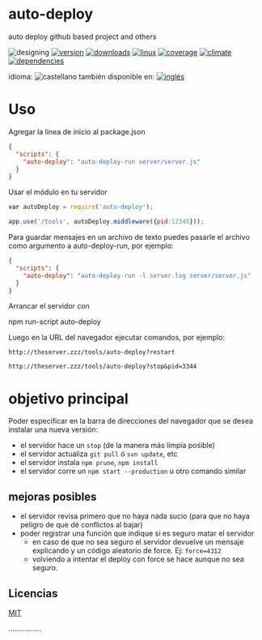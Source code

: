 <!-- multilang from README.md




NO MODIFIQUE ESTE ARCHIVO. FUE GENERADO AUTOMÁTICAMENTE POR multilang.js




-->
# auto-deploy
auto deploy github based project and others


![designing](https://img.shields.io/badge/stability-desgining-red.svg)
[![version](https://img.shields.io/npm/v/auto-deploy.svg)](https://npmjs.org/package/auto-deploy)
[![downloads](https://img.shields.io/npm/dm/auto-deploy.svg)](https://npmjs.org/package/auto-deploy)
[![linux](https://img.shields.io/travis/codenautas/auto-deploy/master.svg)](https://travis-ci.org/codenautas/auto-deploy)
[![coverage](https://img.shields.io/coveralls/codenautas/auto-deploy/master.svg)](https://coveralls.io/r/codenautas/auto-deploy)
[![climate](https://img.shields.io/codeclimate/github/codenautas/auto-deploy.svg)](https://codeclimate.com/github/codenautas/auto-deploy)
[![dependencies](https://img.shields.io/david/codenautas/auto-deploy.svg)](https://david-dm.org/codenautas/auto-deploy)

<!--multilang buttons-->

idioma: ![castellano](https://raw.githubusercontent.com/codenautas/multilang/master/img/lang-es.png)
también disponible en:
[![inglés](https://raw.githubusercontent.com/codenautas/multilang/master/img/lang-en.png)](README.md)

# Uso
Agregar la linea de inicio al package.json

```json
{
  "scripts": {
    "auto-deploy": "auto-deploy-run server/server.js"
  }
}

```

Usar el módulo en tu servidor

```js
var autoDeploy = require('auto-deploy');

app.use('/tools', autoDeploy.middleware({pid:12345}));

```


Para guardar mensajes en un archivo de texto puedes pasarle el
archivo como argumento a auto-deploy-run, por ejemplo:

```json
{
  "scripts": {
    "auto-deploy": "auto-deploy-run -l server.log server/server.js"
  }
}

```


Arrancar el servidor con


npm run-script auto-deploy


Luego en la URL del navegador ejecutar comandos, por ejemplo:


`http://theserver.zzz/tools/auto-deploy?restart`

`http://theserver.zzz/tools/auto-deploy?stop&pid=3344`



# objetivo principal

Poder especificar en la barra de direcciones del navegador que se desea instalar una nueva versión:
* el servidor hace un `stop` (de la manera más limpia posible)
* el servidor actualiza `git pull` ó `svn update`, etc
* el servidor instala `npm prune`, `npm install`
* el servidor corre un `npm start --production` u otro comando similar


## mejoras posibles

* el servidor revisa primero que no haya nada sucio (para que no haya peligro de que dé conflictos al bajar)
* poder registrar una función que indique si es seguro matar el servidor 
  * en caso de que no sea seguro el servidor devuelve un mensaje explicando y un código aleatorio de force. Ej: `force=4312`
  * volviendo a intentar el deploy con force se hace aunque no sea seguro. 


## Licencias


[MIT](LICENSE)

................
